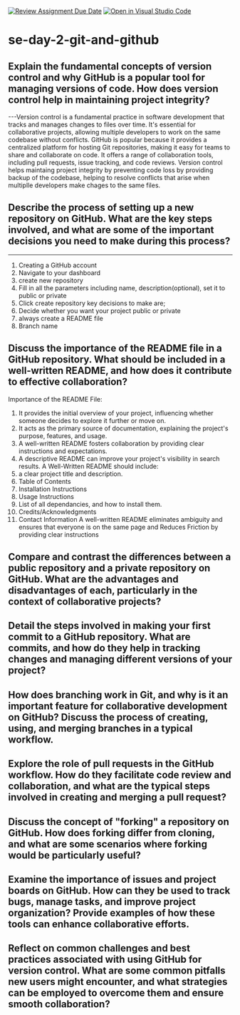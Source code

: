 [![Review Assignment Due Date](https://classroom.github.com/assets/deadline-readme-button-22041afd0340ce965d47ae6ef1cefeee28c7c493a6346c4f15d667ab976d596c.svg)](https://classroom.github.com/a/8wgCKhpZ)
[![Open in Visual Studio Code](https://classroom.github.com/assets/open-in-vscode-2e0aaae1b6195c2367325f4f02e2d04e9abb55f0b24a779b69b11b9e10269abc.svg)](https://classroom.github.com/online_ide?assignment_repo_id=18415949&assignment_repo_type=AssignmentRepo)
# se-day-2-git-and-github
## Explain the fundamental concepts of version control and why GitHub is a popular tool for managing versions of code. How does version control help in maintaining project integrity?
---Version control is a fundamental practice in software development that tracks and manages changes to files over time. It's essential for collaborative projects, allowing multiple developers to work on the same codebase without conflicts. GitHub is popular because it provides a centralized platform for hosting Git repositories, making it easy for teams to share and collaborate on code. It offers a range of collaboration tools, including pull requests, issue tracking, and code reviews. Version control helps maintaing project integrity by preventing code loss by providing backup of the codebase, helping to resolve conflicts that arise when multiplle developers make chages to the same files.
## Describe the process of setting up a new repository on GitHub. What are the key steps involved, and what are some of the important decisions you need to make during this process?
---
1. Creating a GitHub account
2. Navigate to your dashboard
3. create new repository
4. Fill in all the parameters including name, description(optional), set it to public or private
5. Click create repository
key decisions to make are;
1. Decide whether you want your project public or private
2. always create a README file
3. Branch name

## Discuss the importance of the README file in a GitHub repository. What should be included in a well-written README, and how does it contribute to effective collaboration?
Importance of the README File:
1. It provides the initial overview of your project, influencing whether someone decides to explore it further or move on.
2. It acts as the primary source of documentation, explaining the project's purpose, features, and usage.
3. A well-written README fosters collaboration by providing clear instructions and expectations.
4. A descriptive README can improve your project's visibility in search results.
A Well-Written README should include:
1. a clear project title and description.
2. Table of Contents
3. Installation Instructions
4. Usage Instructions
5. List of all dependancies, and how to install them.
6. Credits/Acknowledgments
7. Contact Information
A well-written README eliminates ambiguity and ensures that everyone is on the same page and Reduces Friction by providing clear instructions

## Compare and contrast the differences between a public repository and a private repository on GitHub. What are the advantages and disadvantages of each, particularly in the context of collaborative projects?

## Detail the steps involved in making your first commit to a GitHub repository. What are commits, and how do they help in tracking changes and managing different versions of your project?

## How does branching work in Git, and why is it an important feature for collaborative development on GitHub? Discuss the process of creating, using, and merging branches in a typical workflow.

## Explore the role of pull requests in the GitHub workflow. How do they facilitate code review and collaboration, and what are the typical steps involved in creating and merging a pull request?

## Discuss the concept of "forking" a repository on GitHub. How does forking differ from cloning, and what are some scenarios where forking would be particularly useful?

## Examine the importance of issues and project boards on GitHub. How can they be used to track bugs, manage tasks, and improve project organization? Provide examples of how these tools can enhance collaborative efforts.

## Reflect on common challenges and best practices associated with using GitHub for version control. What are some common pitfalls new users might encounter, and what strategies can be employed to overcome them and ensure smooth collaboration?
